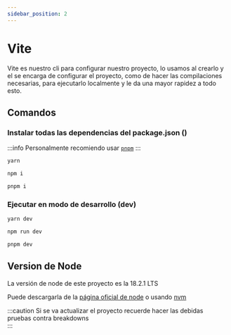 ```yaml
---
sidebar_position: 2
---
```


# Vite 

Vite es nuestro cli para configurar nuestro proyecto, lo usamos al crearlo y el se encarga de configurar el proyecto, como de hacer las compilaciones necesarias, para ejecutarlo localmente y le da una mayor rapidez a todo esto. 

<!-- Yay, no errors, warnings, or alerts! -->


## Comandos


### Instalar todas las dependencias del package.json ()

:::info
Personalmente recomiendo usar [`pnpm`](https://pnpm.io/es/)
:::

```bash
yarn
```

```bash
npm i
```

```bash
pnpm i
```


### Ejecutar en modo de desarrollo (dev)

```bash
yarn dev
```

```bash
npm run dev
```
```bash
pnpm dev
```


## Version de Node 

La versión de node de este proyecto es la 18.2.1 LTS

Puede descargarla de la [página oficial de node](https://nodejs.org/en/) o usando [nvm](https://github.com/nvm-sh/nvm)


:::caution
Si se va actualizar el proyecto recuerde hacer las debidas pruebas contra breakdowns   
:::
